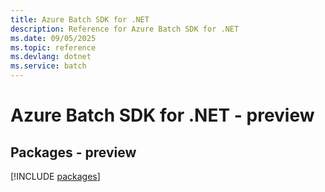 ```yaml
---
title: Azure Batch SDK for .NET
description: Reference for Azure Batch SDK for .NET
ms.date: 09/05/2025
ms.topic: reference
ms.devlang: dotnet
ms.service: batch
---
```

# Azure Batch SDK for .NET - preview
## Packages - preview
[!INCLUDE [packages](batch-index.md)]